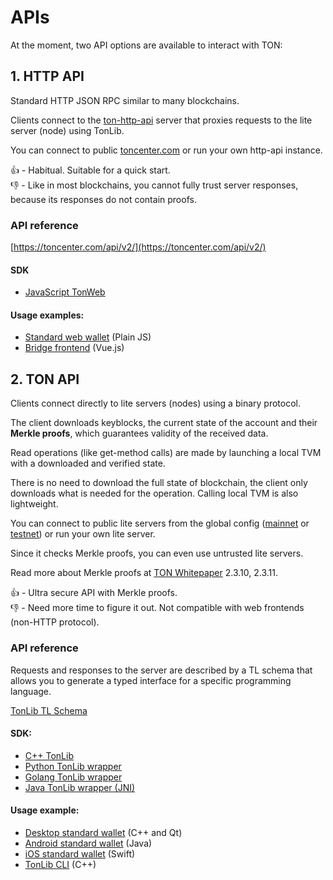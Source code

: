 # APIs


At the moment, two API options are available to interact with TON:

## 1. HTTP API

Standard HTTP JSON RPC similar to many blockchains.

Clients connect to the [ton-http-api](https://github.com/toncenter/ton-http-api) server that proxies requests to the lite server (node) using TonLib.

You can connect to public [toncenter.com](https://toncenter.com) or run your own http-api instance.

👍 - Habitual. Suitable for a quick start.  
👎 - Like in most blockchains, you cannot fully trust server responses, because its responses do not contain proofs.

### API reference

[https://toncenter.com/api/v2/](https://toncenter.com/api/v2/)

#### SDK

- [JavaScript TonWeb](https://github.com/toncenter/tonweb)

#### Usage examples:

- [Standard web wallet](https://github.com/toncenter/ton-wallet) (Plain JS)
- [Bridge frontend](https://github.com/ton-blockchain/bridge) (Vue.js)

## 2. TON API

   Clients connect directly to lite servers (nodes) using a binary protocol.

   The client downloads keyblocks, the current state of the account and their **Merkle proofs**, which guarantees validity of the received data.

   Read operations (like get-method calls) are made by launching a local TVM with a downloaded and verified state.

   There is no need to download the full state of blockchain, the client only downloads what is needed for the operation. Calling local TVM is also lightweight.

   You can connect to public lite servers from the global config ([mainnet](https://ton.org/global-config.json) or [testnet](https://ton-blockchain.github.io/testnet-global.config.json)) or run your own lite server.

   Since it checks Merkle proofs, you can even use untrusted lite servers.

   Read more about Merkle proofs at [TON Whitepaper](https://ton-blockchain.github.io/ton.pdf) 2.3.10, 2.3.11.

👍 - Ultra secure API with Merkle proofs.  
👎 - Need more time to figure it out. Not compatible with web frontends (non-HTTP protocol).

### API reference

  Requests and responses to the server are described by a TL schema that allows you to generate a typed interface for a specific programming language.

  [TonLib TL Schema](https://github.com/ton-blockchain/ton/blob/master/tl/generate/scheme/tonlib_api.tl)

#### SDK:
   
   - [C++ TonLib](https://github.com/ton-blockchain/ton/tree/master/example/cpp)
   - [Python TonLib wrapper](https://github.com/toncenter/pytonlib)
   - [Golang TonLib wrapper](https://github.com/ton-blockchain/tonlib-go)
   - [Java TonLib wrapper (JNI)](https://github.com/ton-blockchain/tonlib-java)
   
#### Usage example:

   - [Desktop standard wallet](https://github.com/newton-blockchain/wallet-desktop) (C++ and Qt)
   - [Android standard wallet](https://github.com/trm-dev/wallet-android) (Java)
   - [iOS standard wallet](https://github.com/trm-dev/wallet-ios) (Swift)
   - [TonLib CLI](https://github.com/ton-blockchain/ton/blob/master/tonlib/tonlib/tonlib-cli.cpp) (C++)
